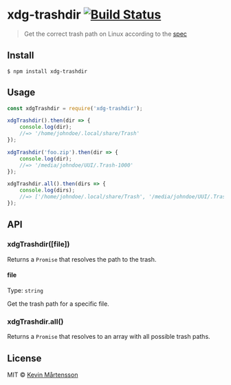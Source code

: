 # xdg-trashdir [![Build Status](http://img.shields.io/travis/kevva/xdg-trashdir.svg?style=flat)](https://travis-ci.org/kevva/xdg-trashdir)

> Get the correct trash path on Linux according to the [spec](http://www.ramendik.ru/docs/trashspec.html)


## Install

```
$ npm install xdg-trashdir
```


## Usage

```js
const xdgTrashdir = require('xdg-trashdir');

xdgTrashdir().then(dir => {
	console.log(dir);
	//=> '/home/johndoe/.local/share/Trash'
});

xdgTrashdir('foo.zip').then(dir => {
	console.log(dir);
	//=> '/media/johndoe/UUI/.Trash-1000'
});

xdgTrashdir.all().then(dirs => {
	console.log(dirs);
	//=> ['/home/johndoe/.local/share/Trash', '/media/johndoe/UUI/.Trash-1000', ...]
});
```


## API

### xdgTrashdir([file])

Returns a `Promise` that resolves the path to the trash.

#### file

Type: `string`

Get the trash path for a specific file.

### xdgTrashdir.all()

Returns a `Promise` that resolves to an array with all possible trash paths.


## License

MIT © [Kevin Mårtensson](https://github.com/kevva)

